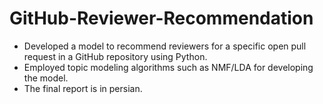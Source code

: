# GitHub-Reviewer-Recommendation
* Developed a model to recommend reviewers for a specific open pull request in a GitHub repository using Python.
* Employed topic modeling algorithms such as NMF/LDA for developing the model.
* The final report is in persian.
